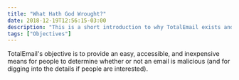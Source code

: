 ```yaml
---
title: "What Hath God Wrought?"
date: 2018-12-19T12:56:15-03:00
description: "This is a short introduction to why TotalEmail exists and what we would like to accomplish."
tags: ["Objectives"]
---
```


TotalEmail's objective is to provide an easy, accessible, and inexpensive means for people to determine whether or not an email is malicious (and for digging into the details if people are interested).
